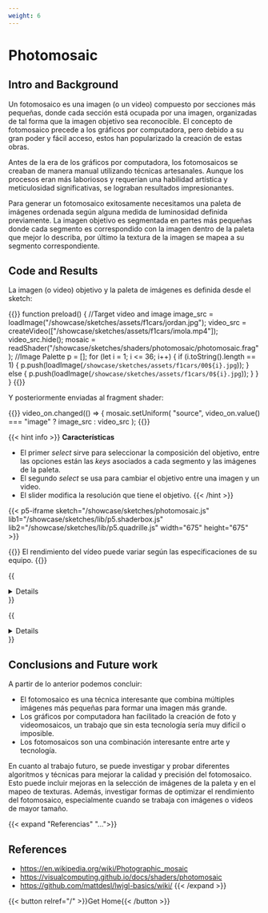 ```yaml
---
weight: 6
---
```


# Photomosaic

## Intro and Background

Un fotomosaico es una imagen (o un video) compuesto por secciones más pequeñas, donde cada sección está ocupada por una imagen, organizadas de tal forma que la imagen objetivo sea reconocible. El concepto de fotomosaico precede a los gráficos por computadora, pero debido a su gran poder y fácil acceso, estos han popularizado la creación de estas obras.

Antes de la era de los gráficos por computadora, los fotomosaicos se creaban de manera manual utilizando técnicas artesanales. Aunque los procesos eran más laboriosos y requerían una habilidad artística y meticulosidad significativas, se lograban resultados impresionantes. 

Para generar un fotomosaico exitosamente necesitamos una paleta de imágenes ordenada según alguna medida de luminosidad definida previamente. La imagen objetivo es segmentada en partes más pequeñas donde cada segmento es correspondido con la imagen dentro de la paleta que mejor lo describa, por último la textura de la imagen se mapea a su segmento correspondiente.

## Code and Results

La imagen (o video) objetivo y la paleta de imágenes es definida desde el sketch:

{{<highlight js>}}
function preload() {
  //Target video and image
  image_src = loadImage("/showcase/sketches/assets/f1cars/jordan.jpg");
  video_src = createVideo(["/showcase/sketches/assets/f1cars/imola.mp4"]);
  video_src.hide();
  mosaic = readShader("/showcase/sketches/shaders/photomosaic/photomosaic.frag");
  //Image Palette
  p = [];
  for (let i = 1; i <= 36; i++) {
    if (i.toString().length == 1) {
      p.push(loadImage(`/showcase/sketches/assets/f1cars/00${i}.jpg`));
    } else {
      p.push(loadImage(`/showcase/sketches/assets/f1cars/0${i}.jpg`));
    }
  }
}
{{</highlight>}}

Y posteriormente enviadas al fragment shader:

{{<highlight js>}}
video_on.changed(() => {
    mosaic.setUniform(
      "source",
      video_on.value() === "image"
        ? image_src
        : video_src
    );
{{</highlight>}}

{{< hint info >}}
**Características**
* El primer *select* sirve para seleccionar la composición del objetivo, entre las opciones están las *keys* asociados a cada segmento y las imágenes de la paleta.
* El segundo *select* se usa para cambiar el objetivo entre una imagen y un video.
* El slider modifica la resolución que tiene el objetivo.
{{< /hint >}}

{{< p5-iframe sketch="/showcase/sketches/photomosaic.js" lib1="/showcase/sketches/lib/p5.shaderbox.js" lib2="/showcase/sketches/lib/p5.quadrille.js" width="675" height="675" >}}

{{<hint warning>}}
El rendimiento del vídeo puede variar según las especificaciones de su equipo.
{{</hint>}}

{{<details photomosaic.js>}}
{{<highlight js>}}
let imageCells;
let pg;
let mosaic;
let image_src;
let video_src;
let debug;
let cols;
// ui
let resolution;
let sel;
let video_on;
let p;

let luma;
let rgb;

const SAMPLE_RES = 100;

function preload() {
  //Target video and image
  image_src = loadImage("/showcase/sketches/assets/f1cars/jordan.jpg");
  video_src = createVideo(["/showcase/sketches/assets/f1cars/imola.mp4"]);
  video_src.hide();
  mosaic = readShader("/showcase/sketches/shaders/photomosaic/photomosaic.frag");
  //Image Palette
  p = [];
  for (let i = 1; i <= 36; i++) {
    if (i.toString().length == 1) {
      p.push(loadImage(`/showcase/sketches/assets/f1cars/00${i}.jpg`));
    } else {
      p.push(loadImage(`/showcase/sketches/assets/f1cars/0${i}.jpg`));
    }
  }
}

function setup() {
  // shaders require WEBGL mode to work
  createCanvas(650, 650, WEBGL);
  colorMode(RGB, 1);
  imageCells = createQuadrille(p);
  textureMode(NORMAL);
  noStroke();
  shader(mosaic);
  sel = createSelect();
  sel.position(10, 10);
  sel.option("keys");
  sel.option("symbols");
  sel.selected("symbols");
  sel.changed(() => {
    mosaic.setUniform("debug", sel.value() === "keys");
    mosaic.setUniform("color_on", false);
  });

  video_on = createSelect();
  video_on.position(10, 30);
  video_on.option("image");
  video_on.option("video");
  video_on.selected("image");
  video_on.changed(() => {
    mosaic.setUniform(
      "source",
      video_on.value() === "image"
        ? image_src
        : video_src
    );
    if (video_on.value() === "video") {
      video_src.loop();
    } else {
      video_src.pause();
    }
  });

  video_on.position(10, 30);
  mosaic.setUniform("source", image_src);
  resolution = createSlider(10, 300, SAMPLE_RES, 5);
  resolution.position(10, 50);
  resolution.style("width", "80px");
  resolution.input(() => {
    mosaic.setUniform("resolution", resolution.value());
  });
  mosaic.setUniform("resolution", resolution.value());
  pg = createGraphics(SAMPLE_RES * imageCells.width, SAMPLE_RES);
  mosaic.setUniform("cols", imageCells.width);
  sample();
}

function sample() {
  if (pg.width !== SAMPLE_RES * imageCells.width) {
    pg = createGraphics(SAMPLE_RES * imageCells.width, SAMPLE_RES);
    mosaic.setUniform("cols", imageCells.width);
  }
  imageCells.sort({
    ascending: true,
    cellLength: SAMPLE_RES,
    mode: "LUMA",
  });

  luma = imageCells.saveLuma({
    cellLength: SAMPLE_RES,
  });
  rgb = imageCells.saveRGB({
    cellLength: SAMPLE_RES,
  });
  drawQuadrille(imageCells, {
    graphics: pg,
    cellLength: SAMPLE_RES,
    outlineWeight: 0,
  });
  mosaic.setUniform("palette", pg);
  mosaic.setUniform("lumas", luma);
  mosaic.setUniform("red_palette", rgb.r);
  mosaic.setUniform("green_palette", rgb.g);
  mosaic.setUniform("blue_palette", rgb.b);
}

function draw() {
  cover({
    texture: true,
  });
}

function windowResized() {
  resizeCanvas(windowWidth, windowHeight);
}

{{</highlight>}}
{{</details>}}

{{<details photomosaic.frag>}}
{{<highlight js>}}
precision mediump float;

const int num_images = 36;

// source (image or video) is sent by the sketch
uniform sampler2D source;

// palette is sent by the sketch
uniform sampler2D palette;
// number of cols are sent by sketch
uniform float cols;

uniform float lumas[num_images];
uniform float red_palette[num_images];
uniform float green_palette[num_images];
uniform float blue_palette[num_images];

// toggles debug
uniform bool debug;

// toggles coloring
uniform bool color_on;
uniform vec4 background;
uniform vec4 foreground;

// target horizontal & vertical resolution
uniform float resolution;

// interpolated color (same name and type as in vertex shader)
varying vec4 vVertexColor;
// interpolated texcoord (same name and type as in vertex shader)
varying vec2 vTexCoord;

float luma(vec3 color) {
  return (0.299 * color.r + 0.587 * color.g + 0.114 * color.b);
}

void main() {
  vec2 fontCoord = vTexCoord * resolution;
  vec2 srcCoord = floor(fontCoord);
  fontCoord = fontCoord - srcCoord;
  srcCoord = srcCoord / vec2(resolution);
  float mid = 1.0/(2.0*resolution);
  srcCoord = srcCoord + vec2(mid);

  vec4 key = texture2D(source, srcCoord);
  if (debug) {
    gl_FragColor = key;
  } else {

    float lumakey = luma(key.rgb);
    float selected = 0.0;

    bool complete = false;
    for(float j = 0.02; j <= 0.5; j += 0.02){
      for(int i = 0 ; i < num_images; i ++)
      {
        if((red_palette[i]/255.0> (key.r - j) && red_palette[i]/255.0 < (key.r + j)) && (green_palette[i]/255.0> (key.g - j) && green_palette[i]/255.0 < (key.g + j)) && (blue_palette[i]/255.0> (key.b - j) && blue_palette[i]/255.0 < (key.b + j))){
          selected = float(i);
          complete = true;
          break;
        }
      }
      if(complete){
        break;
      }
    }
    
    vec2 tile = vec2((floor(selected) + fontCoord.x) / cols, fontCoord.y);

    vec4 paletteTexel = texture2D(palette, tile);
    gl_FragColor = paletteTexel;
  }
}
{{</highlight>}}
{{</details>}}

## Conclusions and Future work

A partir de lo anterior podemos concluir:

- El fotomosaico es una técnica interesante que combina múltiples imágenes más pequeñas para formar una imagen más grande.
- Los gráficos por computadora han facilitado la creación de foto y videomosaicos, un trabajo que sin esta tecnología sería muy difícil o imposible.
- Los fotomosaicos son una combinación interesante entre arte y tecnología.

En cuanto al trabajo futuro, se puede investigar y probar diferentes algoritmos y técnicas para mejorar la calidad y precisión del fotomosaico. Esto puede incluir mejoras en la selección de imágenes de la paleta y en el mapeo de texturas. Además, investigar formas de optimizar el rendimiento del fotomosaico, especialmente cuando se trabaja con imágenes o videos de mayor tamaño. 

{{< expand "Referencias" "...">}}

## References

- https://en.wikipedia.org/wiki/Photographic_mosaic
- https://visualcomputing.github.io/docs/shaders/photomosaic
- https://github.com/mattdesl/lwjgl-basics/wiki/
  {{< /expand >}}

{{< button relref="/" >}}Get Home{{< /button >}}
